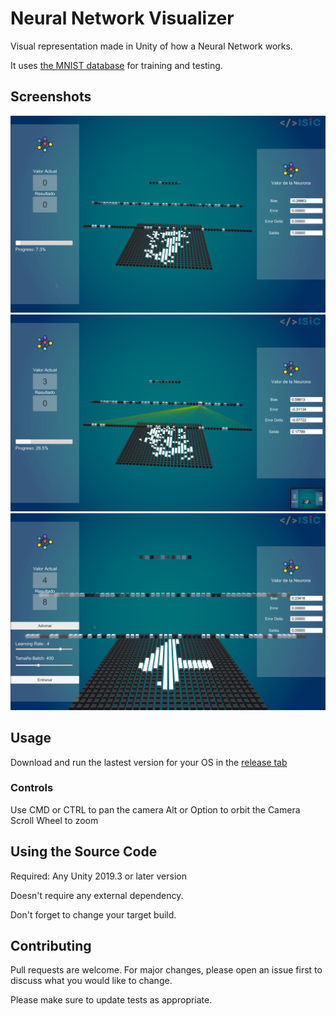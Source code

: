 # Neural Network Visualizer

Visual representation made in Unity of how a Neural Network works.

It uses [the MNIST database](http://yann.lecun.com/exdb/mnist/) for training and testing.

## Screenshots

![Screenshot1](/Screenshots/view.png?raw=true "View")
![Screenshot2](/Screenshots/testing.png?raw=true "Testing")
![Screenshot3](/Screenshots/running.png?raw=true "Running")

## Usage

Download and run the lastest version for your OS in the [release tab](https://github.com/Jpe230/NeuralNetwork-Visualizer/releases)


### Controls
Use CMD or CTRL to pan the camera
Alt or Option to orbit the Camera
Scroll Wheel to zoom


## Using the Source Code

Required: Any Unity 2019.3 or later version

Doesn't require any external dependency.

Don't forget to change your target build.

## Contributing
Pull requests are welcome. For major changes, please open an issue first to discuss what you would like to change.

Please make sure to update tests as appropriate.
